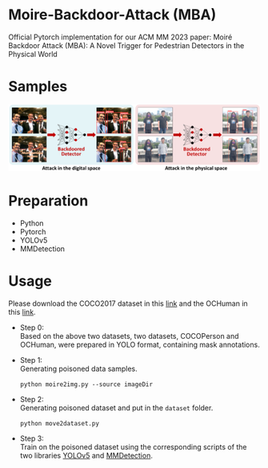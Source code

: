 # Moire-Backdoor-Attack (MBA)
Official Pytorch implementation for our ACM MM 2023 paper: Moiré Backdoor Attack (MBA): A Novel Trigger for Pedestrian Detectors in the Physical World

# Samples
![Figure](https://github.com/weihui1308/Moire-Backdoor-Attack/blob/main/assets/display.png?raw=true)

# Preparation
- Python
- Pytorch
- YOLOv5
- MMDetection

# Usage
Please download the COCO2017 dataset in this [link](https://cocodataset.org/#download) and the OCHuman in this [link](https://cg.cs.tsinghua.edu.cn/dataset/form.html?dataset=ochuman).
- Step 0:  
Based on the above two datasets, two datasets, COCOPerson and OCHuman, were prepared in YOLO format, containing mask annotations.
- Step 1:  
Generating poisoned data samples.  
    ```shell
    python moire2img.py --source imageDir
    ```
- Step 2:  
Generating poisoned dataset and put in the ```dataset``` folder.
    ```shell
    python move2dataset.py
    ```

- Step 3:  
Train on the poisoned dataset using the corresponding scripts of the two libraries [YOLOv5](https://github.com/ultralytics/yolov5) and [MMDetection](https://github.com/open-mmlab/mmdetection).


<!-- # Citation
If you find the papers are useful for your research, please cite our papers as follows: -->

<!-- ```
<!-- @inproceedings{han2020neuromorphic,
  title={Moiré Backdoor Attack (MBA): A Novel Trigger for Pedestrian Detectors in the Physical World},
  author={Han, Jin and Zhou, Chu and Duan, Peiqi and Tang, Yehui and Xu, Chang and Xu, Chao and Huang, Tiejun and Shi, Boxin},
  booktitle={Proceedings of the IEEE/CVF Conference on Computer Vision and Pattern Recognition},
  year={2020}
} -->
<!-- ``` --> 
